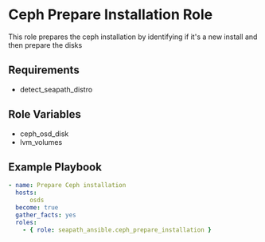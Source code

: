 # Ceph Prepare Installation Role

This role prepares the ceph installation by identifying if it's a new install and then prepare the disks

## Requirements

- detect_seapath_distro

## Role Variables

- ceph_osd_disk
- lvm_volumes

## Example Playbook

```yaml
- name: Prepare Ceph installation
  hosts:
      osds
  become: true
  gather_facts: yes
  roles:
    - { role: seapath_ansible.ceph_prepare_installation }
```
